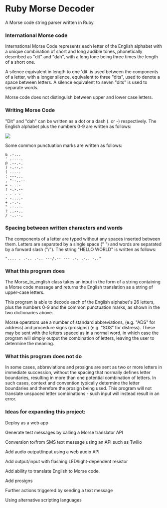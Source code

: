 # Ruby Morse Decoder

A Morse code string parser written in Ruby.

### International Morse code

International Morse Code represents each letter of the English alphabet with a unique combination of short and long audible tones, phonetically described as "dit" and "dah", with a long tone being three times the length of a short one.

A silence equivalent in length to one 'dit' is used between the components of a letter, with a longer silence, equivalent to three "dits", used to denote a space between letters. A silence equivalent to seven "dits" is used to separate words.

Morse code does not distinguish between upper and lower case letters.

### Writing Morse Code

"Dit" and "dah" can be written as a dot or a dash (. or -) respectively. The English alphabet plus the numbers 0-9 are written as follows:

<image src="https://upload.wikimedia.org/wikipedia/commons/thumb/b/b5/International_Morse_Code.svg/473px-International_Morse_Code.svg.png">

Some common punctuation marks are written as follows:
```
& .-...
' .----.
@ .--.-.
) -.--.-
( -.--.
: ---...
, "--..--
= -...-
! -.-.--
. .-.-.-
- -....-
+ .-.-.
" .-..-.
? ..--..
/ -..--.
```

### Spacing between written characters and words

The components of a letter are typed without any spaces inserted between them. Letters are separated by a single space (" ") and words are separated by a forward slash ("/"). The string "HELLO WORLD" is written as follows:

```
".... . .-.. .-.. ---/.-- --- .-. .-.. -.."
```

### What this program does

The Morse_to_english class takes an input in the form of a string containing a Morse code message and returns the English translation as a string of upper-case letters.

This program is able to decode each of the English alphabet's 26 letters, plus the numbers 0-9 and the common punctuation marks, as shown in the two dictionaries above.

Morse operators use a number of standard abbreviations, (e.g. "ADS" for address) and procedure signs (prosigns) (e.g. "SOS" for distress). These may be sent with the letters spaced as in a normal word, in which case the program will simply output the combination of letters, leaving the user to determine the meaning.

### What this program does not do

In some cases, abbreviations and prosigns are sent as  two or more letters in immediate succession, without the spacing that normally defines letter boundaries, resulting in more than one potential combination of letters. In such cases, context and convention  typically determine the letter boundaries and therefore the prosign being used. This program will not translate unspaced letter combinations - such input will instead result in an error.

### Ideas for expanding this project:

Deploy as a web app

Generate test messages by calling a Morse translator API

Conversion to/from SMS text message using an API such as Twilio

Add audio output/input using a web audio API

Add output/input with flashing LED/light-dependent resistor

Add ability to translate English to Morse code.

Add prosigns

Further actions triggered by sending a text message

Using alternative scripting languages

